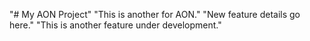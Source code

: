 "# My AON Project" 
"This is another for AON." 
"New feature details go here." 
"This is another feature under development." 
